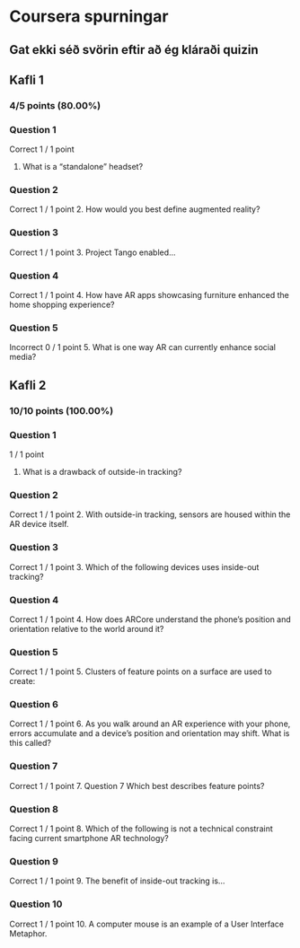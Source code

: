# Coursera spurningar
## Gat ekki séð svörin eftir að ég kláraði quizin

## Kafli 1
### 4/5 points (80.00%)
### Question 1
Correct
1 / 1 point
1. What is a “standalone” headset?

### Question 2
Correct
1 / 1 point
2. How would you best define augmented reality?

### Question 3
Correct
1 / 1 point
3. Project Tango enabled...

### Question 4
Correct
1 / 1 point
4. How have AR apps showcasing furniture enhanced the home shopping experience?

### Question 5
Incorrect
0 / 1 point
5. What is one way AR can currently enhance social media?

## Kafli 2
### 10/10 points (100.00%)
### Question 1
1 / 1 point
1. What is a drawback of outside-in tracking?

### Question 2
Correct
1 / 1 point
2. With outside-in tracking, sensors are housed within the AR device itself.

### Question 3
Correct
1 / 1 point
3. Which of the following devices uses inside-out tracking?

### Question 4
Correct
1 / 1 point
4. How does ARCore understand the phone’s position and orientation relative to the world around it?

### Question 5
Correct
1 / 1 point
5. Clusters of feature points on a surface are used to create:

### Question 6
Correct
1 / 1 point
6. As you walk around an AR experience with your phone, errors accumulate and a device’s position and orientation may shift. What is this called?

### Question 7
Correct
1 / 1
point
7. Question 7
Which best describes feature points?

### Question 8
Correct
1 / 1 point
8. Which of the following is not a technical constraint facing current smartphone AR technology?

### Question 9
Correct
1 / 1 point
9. The benefit of inside-out tracking is…

### Question 10
Correct
1 / 1 point
10. A computer mouse is an example of a User Interface Metaphor.
